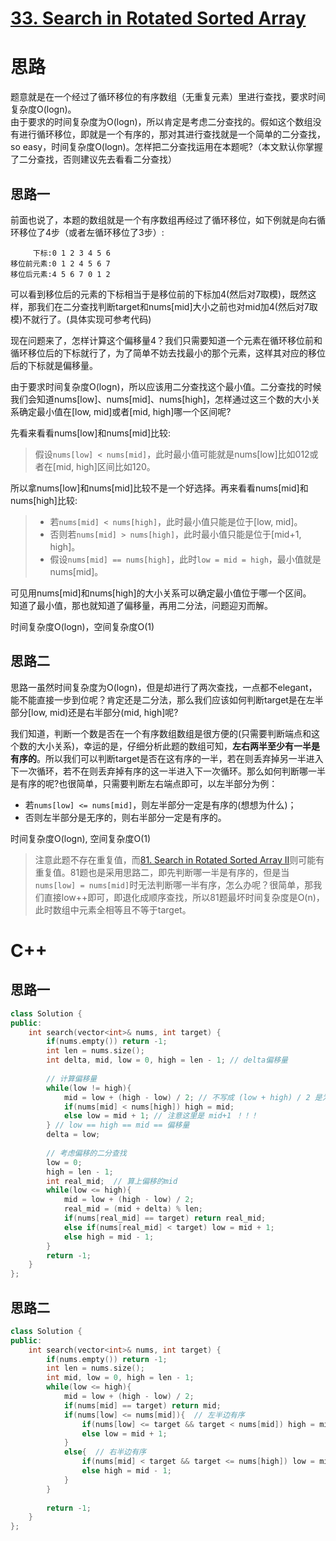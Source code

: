 # [33. Search in Rotated Sorted Array](https://leetcode.com/problems/search-in-rotated-sorted-array/)

# 思路
题意就是在一个经过了循环移位的有序数组（无重复元素）里进行查找，要求时间复杂度O(logn)。  
由于要求的时间复杂度为O(logn)，所以肯定是考虑二分查找的。假如这个数组没有进行循环移位，即就是一个有序的，那对其进行查找就是一个简单的二分查找，so easy，时间复杂度O(logn)。怎样把二分查找运用在本题呢?（本文默认你掌握了二分查找，否则建议先去看看二分查找）

## 思路一
前面也说了，本题的数组就是一个有序数组再经过了循环移位，如下例就是向右循环移位了4步（或者左循环移位了3步）:
```
     下标:0 1 2 3 4 5 6
移位前元素:0 1 2 4 5 6 7
移位后元素:4 5 6 7 0 1 2
```
可以看到移位后的元素的下标相当于是移位前的下标加4(然后对7取模)，既然这样，那我们在二分查找判断target和nums[mid]大小之前也对mid加4(然后对7取模)不就行了。(具体实现可参考代码)   

现在问题来了，怎样计算这个偏移量4？我们只需要知道一个元素在循环移位前和循环移位后的下标就行了，为了简单不妨去找最小的那个元素，这样其对应的移位后的下标就是偏移量。 

由于要求时间复杂度O(logn)，所以应该用二分查找这个最小值。二分查找的时候我们会知道nums[low]、nums[mid]、nums[high]，怎样通过这三个数的大小关系确定最小值在[low, mid]或者[mid, high]哪一个区间呢?   

先看来看看nums[low]和nums[mid]比较:  
> 假设`nums[low] < nums[mid]`，此时最小值可能就是nums[low]比如012或者在[mid, high]区间比如120。

所以拿nums[low]和nums[mid]比较不是一个好选择。再来看看nums[mid]和nums[high]比较: 
> * 若`nums[mid] < nums[high]`，此时最小值只能是位于[low, mid]。
> * 否则若`nums[mid] > nums[high]`，此时最小值只能是位于[mid+1, high]。
> * 假设`nums[mid] == nums[high]`，此时`low = mid = high`，最小值就是nums[mid]。

可见用nums[mid]和nums[high]的大小关系可以确定最小值位于哪一个区间。     
知道了最小值，那也就知道了偏移量，再用二分法，问题迎刃而解。   

时间复杂度O(logn)，空间复杂度O(1)

## 思路二
思路一虽然时间复杂度为O(logn)，但是却进行了两次查找，一点都不elegant，能不能直接一步到位呢？肯定还是二分法，那么我们应该如何判断target是在左半部分[low, mid)还是右半部分(mid, high]呢?     

我们知道，判断一个数是否在一个有序数组数组是很方便的(只需要判断端点和这个数的大小关系)，幸运的是，仔细分析此题的数组可知，**左右两半至少有一半是有序的**。所以我们可以判断target是否在这有序的一半，若在则丢弃掉另一半进入下一次循环，若不在则丢弃掉有序的这一半进入下一次循环。那么如何判断哪一半是有序的呢?也很简单，只需要判断左右端点即可，以左半部分为例：
* 若`nums[low] <= nums[mid]`，则左半部分一定是有序的(想想为什么)；
* 否则左半部分是无序的，则右半部分一定是有序的。

时间复杂度O(logn), 空间复杂度O(1)

> 注意此题不存在重复值，而[81. Search in Rotated Sorted Array II](https://leetcode.com/problems/search-in-rotated-sorted-array-ii/)则可能有重复值。81题也是采用思路二，即先判断哪一半是有序的，但是当`nums[low] = nums[mid]`时无法判断哪一半有序，怎么办呢？很简单，那我们直接low++即可，即退化成顺序查找，所以81题最坏时间复杂度是O(n)，此时数组中元素全相等且不等于target。

# C++
## 思路一
``` C++
class Solution {
public:
    int search(vector<int>& nums, int target) {
        if(nums.empty()) return -1;
        int len = nums.size();
        int delta, mid, low = 0, high = len - 1; // delta偏移量
        
        // 计算偏移量
        while(low != high){
            mid = low + (high - low) / 2; // 不写成 (low + high) / 2 是为了避免溢出的风险
            if(nums[mid] < nums[high]) high = mid;
            else low = mid + 1; // 注意这里是 mid+1 ！！！
        } // low == high == mid == 偏移量
        delta = low;
        
        // 考虑偏移的二分查找
        low = 0;
        high = len - 1;
        int real_mid;  // 算上偏移的mid
        while(low <= high){
            mid = low + (high - low) / 2;
            real_mid = (mid + delta) % len;   
            if(nums[real_mid] == target) return real_mid;
            else if(nums[real_mid] < target) low = mid + 1;
            else high = mid - 1;
        }
        return -1;
    }
};
```

## 思路二
``` C++
class Solution {
public:
    int search(vector<int>& nums, int target) {
        if(nums.empty()) return -1;
        int len = nums.size();
        int mid, low = 0, high = len - 1;
        while(low <= high){
            mid = low + (high - low) / 2;
            if(nums[mid] == target) return mid;
            if(nums[low] <= nums[mid]){  // 左半边有序
                if(nums[low] <= target && target < nums[mid]) high = mid - 1; // target在左半边
                else low = mid + 1;
            }
            else{  // 右半边有序
                if(nums[mid] < target && target <= nums[high]) low = mid + 1; // target在右半边
                else high = mid - 1;
            }
        }
        
        return -1;
    }
};
```
